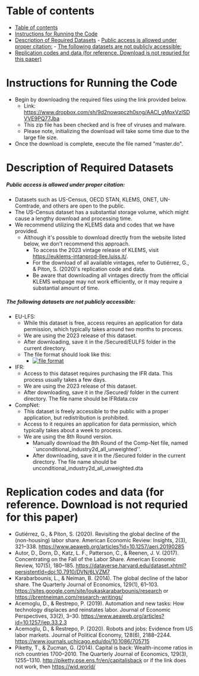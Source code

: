# Table of contents
- [Table of contents](#table-of-contents)
- [Instructions for Running the Code](#instructions-for-running-the-code)
- [Description of Required Datasets](#description-of-required-datasets)
        - [Public access is allowed under proper citation:](#public-access-is-allowed-under-proper-citation)
        - [The following datasets are not publicly accessible:](#the-following-datasets-are-not-publicly-accessible)
- [Replication codes and data (for reference. Download is not requried for this paper)](#replication-codes-and-data-for-reference-download-is-not-requried-for-this-paper)


# Instructions for Running the Code
  * Begin by downloading the required files using the link provided below.
    * Link: https://www.dropbox.com/sh/9d2nowqpczh0sng/AACI_gMpxVzISDVVE9PQ77Jba
    * This zip file has been checked and is free of viruses and malware.
    * Please note, initializing the download will take some time due to the large file size.
  * Once the download is complete, execute the file named "master.do".
# Description of Required Datasets
##### Public access is allowed under proper citation:
  * Datasets such as US-Census, OECD STAN, KLEMS, ONET, UN-Comtrade, and others are open to the public. 
  * The US-Census dataset has a substantial storage volume, which might cause a lengthy download and processing time. 
  * We recommend utilizing the KLEMS data and codes that we have provided.
    * Although it's possible to download directly from the website listed below, we don't recommend this approach.
      * To access the 2023 vintage release of KLEMS, visit https://euklems-intanprod-llee.luiss.it/.
      * For the download of all available vintages, refer to Gutiérrez, G., & Piton, S. (2020)'s replication code and data.
      * Be aware that downloading all vintages directly from the official KLEMS webpage may not work efficiently, or it may require a substantial amount of time.
##### The following datasets are not publicly accessible:
  * EU-LFS:
    * While this dataset is free, access requires an application for data permission, which typically takes around two months to process.
    * We are using the 2023 release of this dataset.
    * After downloading, save it in the /Secured/EULFS folder in the current directory.
    * The file format should look like this:
      * [![file format](https://github.com/jayjeo/public/raw/main/Laborshare/format.png)](#features)
  * IFR:
    * Access to this dataset requires purchasing the IFR data. This process usually takes a few days.
    * We are using the 2023 release of this dataset.
    * After downloading, save it in the /Secured/ folder in the current directory. The file name should be IFRdata.csv
  * CompNet:
    * This dataset is freely accessible to the public with a proper application, but redistribution is prohibited.
    * Access to it requires an application for data permission, which typically takes about a week to process.
    * We are using the 8th Round version.
      * Manually download the 8th Round of the Comp-Net file, named ``unconditional_industry2d_all_unweighted''.
      * After downloading, save it in the /Secured folder in the current directory. The file name should be unconditional_industry2d_all_unweighted.dta

# Replication codes and data (for reference. Download is not requried for this paper) 
* Gutiérrez, G., & Piton, S. (2020). Revisiting the global decline of the (non-housing) labor share. American Economic Review: Insights, 2(3), 321–338.
https://www.aeaweb.org/articles?id=10.1257/aeri.20190285
* Autor, D., Dorn, D., Katz, L. F., Patterson, C., & Reenen, J. V. (2017). Concentrating on the Fall of the Labor Share. American Economic Review, 107(5), 180–185.
https://dataverse.harvard.edu/dataset.xhtml?persistentId=doi:10.7910/DVN/6LVZM7
* Karabarbounis, L., & Neiman, B. (2014). The global decline of the labor share. The Quarterly Journal of Economics, 129(1), 61–103.
https://sites.google.com/site/loukaskarabarbounis/research  or  https://brentneiman.com/research-writings/
* Acemoglu, D., & Restrepo, P. (2019). Automation and new tasks: How technology displaces and reinstates labor. Journal of Economic Perspectives, 33(2), 3–30.
https://www.aeaweb.org/articles?id=10.1257/jep.33.2.3
* Acemoglu, D., & Restrepo, P. (2020). Robots and jobs: Evidence from US labor markets. Journal of Political Economy, 128(6), 2188–2244.
https://www.journals.uchicago.edu/doi/10.1086/705715
* Piketty, T., & Zucman, G. (2014). Capital is back: Wealth-income ratios in rich countries 1700–2010. The Quarterly Journal of Economics, 129(3), 1255–1310.
http://piketty.pse.ens.fr/en/capitalisback or if the link does not work, then https://wid.world/

